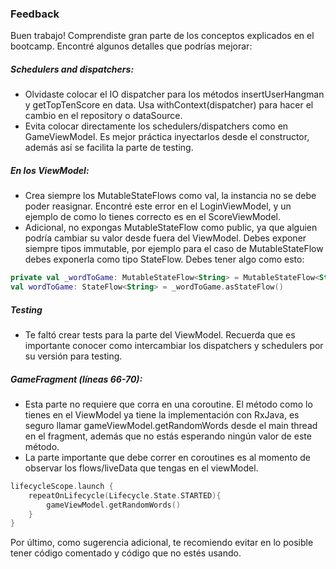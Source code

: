 ### Feedback

Buen trabajo! Comprendiste gran parte de los conceptos explicados en el bootcamp. Encontré algunos detalles que podrías mejorar:

##### Schedulers and dispatchers:
- Olvidaste colocar el IO dispatcher para los métodos insertUserHangman y getTopTenScore en data. Usa withContext(dispatcher) para hacer el cambio en el repository o dataSource.
- Evita colocar directamente los schedulers/dispatchers como en GameViewModel. Es mejor práctica inyectarlos desde el constructor, además así se facilita la parte de testing.

##### En los ViewModel:
- Crea siempre los MutableStateFlows como val, la instancia no se debe poder reasignar. Encontré este error en el LoginViewModel, y un ejemplo de como lo tienes correcto es en el ScoreViewModel.
- Adicional, no expongas MutableStateFlow como public, ya que alguien podría cambiar su valor desde fuera del ViewModel. Debes exponer siempre tipos immutable, por ejemplo para el caso de MutableStateFlow debes exponerla como tipo StateFlow. Debes tener algo como esto:

```kotlin
private val _wordToGame: MutableStateFlow<String> = MutableStateFlow<String>("")
val wordToGame: StateFlow<String> = _wordToGame.asStateFlow()
```

##### Testing
- Te faltó crear tests para la parte del ViewModel. Recuerda que es importante conocer como intercambiar los dispatchers y schedulers por su versión para testing.

##### GameFragment (líneas 66-70):
- Esta parte no requiere que corra en una coroutine. El método como lo tienes en el ViewModel ya tiene la implementación con RxJava, es seguro llamar gameViewModel.getRandomWords desde el main thread en el fragment, además que no estás esperando ningún valor de este método.
- La parte importante que debe correr en coroutines es al momento de observar los flows/liveData que tengas en el viewModel.
```kotlin
lifecycleScope.launch {
    repeatOnLifecycle(Lifecycle.State.STARTED){
        gameViewModel.getRandomWords()
    }
}
```

Por último, como sugerencia adicional, te recomiendo evitar en lo posible tener código comentado y código que no estés usando.
